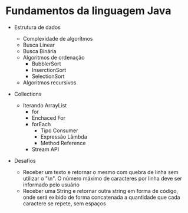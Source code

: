 # Fundamentos da linguagem Java


- Estrutura de dados
    - Complexidade de algorítmos
    - Busca Linear
    - Busca Binária
    - Algoritmos de ordenação
    	- BubblerSort
    	- InserctionSort
    	- SelectionSort
    - Algoritmos recursivos
    
 

- Collections
	- Iterando ArrayList
		- for
		- Enchaced For
		- forEach
			- Tipo Consumer
			- Expressão Lâmbda
			- Method Reference
		- Stream API

- Desafios
	- Receber um texto e retornar o mesmo com quebra de linha sem utilizar o "\n". O número máximo de caracteres por linha deve ser informado pelo usuário
	- Receber uma String e retornar outra string em forma de código, onde será exibido de forma concatenada a quantidade que cada caractere se repete, sem espaços
